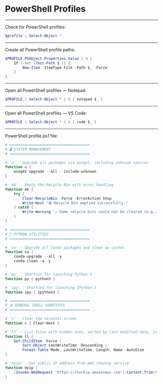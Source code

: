 # PowerShell Profiles

---

Check for PowerShell profiles:  
```powershell
$profile | Select-Object *
```

---

Create all PowerShell profile paths:  
```powershell
$PROFILE.PSObject.Properties.Value | % {
    if (-not (Test-Path $_)) {
        New-Item -ItemType File -Path $_ -Force
    }
}
```

---

Open all PowerShell profiles — Notepad:  
```powershell
$PROFILE | Select-Object * | % { notepad $_ }
```

---

Open all PowerShell profiles — VS Code:  
```powershell
$PROFILE | Select-Object * | % { code $_ }
```

---

PowerShell profile.ps1 file:  
```powershell
# =====================================
# 🖥️ SYSTEM MANAGEMENT
# =====================================

# 'u' - Upgrade all packages via winget, including unknown sources
function u {
    winget upgrade --all --include-unknown
}

# 'eb' - Empty the Recycle Bin with error handling
function eb {
    try {
        Clear-RecycleBin -Force -ErrorAction Stop
        Write-Host "🗑️ Recycle Bin emptied successfully."
    } catch {
        Write-Warning "⚠️ Some recycle bins could not be cleared (e.g., OneDrive or disconnected drives)."
    }
}

# =====================================
# 🐍 PYTHON UTILITIES
# =====================================

# 'cu' - Upgrade all Conda packages and clean up caches
function cu {
    conda upgrade --all -y
    conda clean -a -y
}

# 'py' - Shortcut for launching Python 3
function py { python3 }

# 'ipy' - Shortcut for launching IPython 3
function ipy { ipython3 }

# =====================================
# ⚙️ GENERAL SHELL SHORTCUTS
# =====================================

# 'c' - Clear the terminal screen
function c { Clear-Host }

# 'll' - List files with hidden ones, sorted by last modified date, in a table format
function ll {
    Get-ChildItem -Force |
        Sort-Object LastWriteTime -Descending |
        Format-Table Mode, LastWriteTime, Length, Name -AutoSize
}

# 'myip' - Get public IP address from AWS checkip service
function myip {
    (Invoke-WebRequest 'https://checkip.amazonaws.com').Content.Trim()
}
```